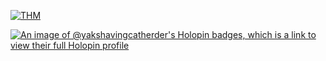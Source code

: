 [![THM](https://tryhackme-badges.s3.amazonaws.com/1337aF.png)](https://tryhackme-badges.s3.amazonaws.com/1337aF.png)

<script src="https://tryhackme.com/badge/337987"></script>


[![An image of @yakshavingcatherder's Holopin badges, which is a link to view their full Holopin profile](https://holopin.me/yakshavingcatherder)](https://holopin.io/@yakshavingcatherder)
